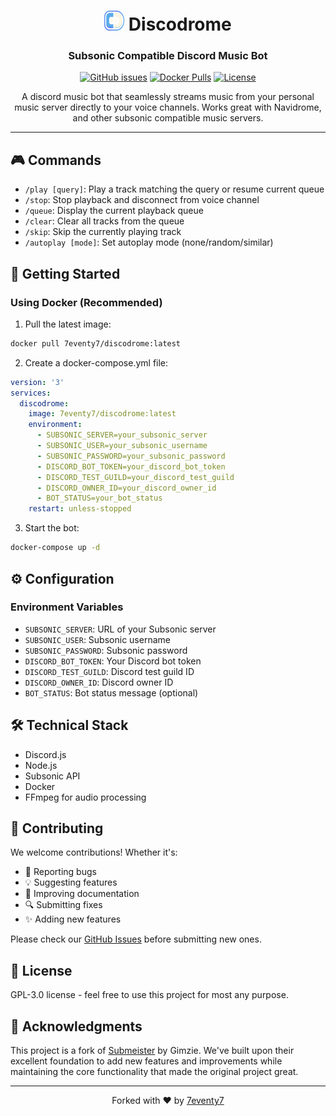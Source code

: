 <div align="center">

# <img src="resources/discodrome.png" width="32" height="32" alt="Trackly Icon"> Discodrome

### Subsonic Compatible Discord Music Bot

[![GitHub issues](https://img.shields.io/github/issues/7eventy7/discodrome.svg)](https://github.com/7eventy7/discodrome/issues)
[![Docker Pulls](https://img.shields.io/docker/pulls/7eventy7/discodrome.svg)](https://hub.docker.com/r/7eventy7/discodrome)
[![License](https://img.shields.io/github/license/7eventy7/discodrome.svg)](https://github.com/7eventy7/discodrome/blob/main/LICENSE)

A discord music bot that seamlessly streams music from your personal music server directly to your voice channels. Works great with Navidrome, and other subsonic compatible music servers.

</div>

---

## 🎮 Commands

- `/play [query]`: Play a track matching the query or resume current queue
- `/stop`: Stop playback and disconnect from voice channel
- `/queue`: Display the current playback queue
- `/clear`: Clear all tracks from the queue
- `/skip`: Skip the currently playing track
- `/autoplay [mode]`: Set autoplay mode (none/random/similar)

## 🚀 Getting Started

### Using Docker (Recommended)

1. Pull the latest image:
```bash
docker pull 7eventy7/discodrome:latest
```

2. Create a docker-compose.yml file:
```yaml
version: '3'
services:
  discodrome:
    image: 7eventy7/discodrome:latest
    environment:
      - SUBSONIC_SERVER=your_subsonic_server
      - SUBSONIC_USER=your_subsonic_username
      - SUBSONIC_PASSWORD=your_subsonic_password
      - DISCORD_BOT_TOKEN=your_discord_bot_token
      - DISCORD_TEST_GUILD=your_discord_test_guild
      - DISCORD_OWNER_ID=your_discord_owner_id
      - BOT_STATUS=your_bot_status
    restart: unless-stopped
```

3. Start the bot:
```bash
docker-compose up -d
```

## ⚙️ Configuration

### Environment Variables
- `SUBSONIC_SERVER`: URL of your Subsonic server
- `SUBSONIC_USER`: Subsonic username
- `SUBSONIC_PASSWORD`: Subsonic password
- `DISCORD_BOT_TOKEN`: Your Discord bot token
- `DISCORD_TEST_GUILD`: Discord test guild ID
- `DISCORD_OWNER_ID`: Discord owner ID
- `BOT_STATUS`: Bot status message (optional)

## 🛠️ Technical Stack

- Discord.js
- Node.js
- Subsonic API
- Docker
- FFmpeg for audio processing

## 👥 Contributing

We welcome contributions! Whether it's:

- 🐛 Reporting bugs
- 💡 Suggesting features
- 📝 Improving documentation
- 🔍 Submitting fixes
- ✨ Adding new features

Please check our [GitHub Issues](https://github.com/7eventy7/discodrome/issues) before submitting new ones.

## 📝 License

GPL-3.0 license - feel free to use this project for most any purpose.

## 🙏 Acknowledgments

This project is a fork of [Submeister](https://github.com/Gimzie/submeister) by Gimzie. We've built upon their excellent foundation to add new features and improvements while maintaining the core functionality that made the original project great.

---

<div align="center">

Forked with ❤️ by [7eventy7](https://github.com/7eventy7)

</div>
